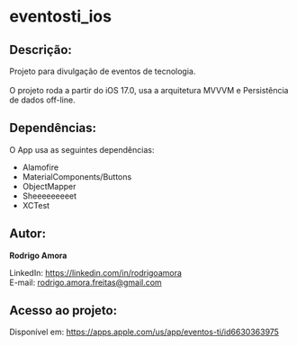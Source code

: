 # eventosti_ios
Descrição:
----------
Projeto para divulgação de eventos de tecnologia.<br><br>
O projeto roda a partir do iOS 17.0, usa a arquitetura MVVVM e Persistência de dados off-line.

Dependências:
-------------
O App usa as seguintes dependências:

* Alamofire
* MaterialComponents/Buttons
* ObjectMapper
* Sheeeeeeeeet
* XCTest

Autor:
------
<b>Rodrigo Amora</b>

LinkedIn: https://linkedin.com/in/rodrigoamora <br>
E-mail: rodrigo.amora.freitas@gmail.com

Acesso ao projeto:
------------------
Disponível em: https://apps.apple.com/us/app/eventos-ti/id6630363975
